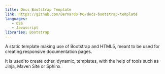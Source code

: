 ```yaml
---
title: Docs Bootstrap Template
link: https://github.com/Bernardo-MG/docs-bootstrap-template
languages: 
   - CSS
   - Javascript
libraries: Bootstrap
---
```

A static template making use of Bootstrap and HTML5, meant to be used for creating responsive documentation pages.

It is used to create other, dynamic, templates, with the help of tools such as Jinja, Maven Site or Sphinx.
